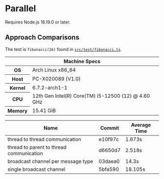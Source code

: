 # Parallel

Requires Node.js 18.19.0 or later.

## Approach Comparisons

The test is `fibonacci(26)` found in [`src/test/fibonacci.ts`](src/test/fibonacci.ts).

<table>
  <thead>
    <tr><th colspan=2>Machine Specs</th></tr>
  </thead>

  <tbody>
    <tr>
      <th>OS</th>
      <td>Arch Linux x86_64</td>
    </tr>
    <tr>
      <th>Host</th>
      <td>PC-X020089 (V1.0)</td>
    </tr>
    <tr>
      <th>Kernel</th>
      <td>6.7.2-arch1-1</td>
    </tr>
    <tr>
      <th>CPU</th>
      <td>12th Gen Intel(R) Core(TM) i5-12500 (12) @ 4.60 GHz</td>
    </tr>
    <tr>
      <th>Memory</th>
      <td>15.41 GiB</td>
    </tr>
  </tbody>
</table>

| Name                                     | Commit  | Average Time |
| ---------------------------------------- | ------- | ------------ |
| thread to thread communication           | e10f97c | 1.673s       |
| thread to parent to thread communication | d6650d7 | 2.518s       |
| broadcast channel per message type       | 03daea0 | 14.3s        |
| single broadcast channel                 | 5bfa590 | 18.105s      |
